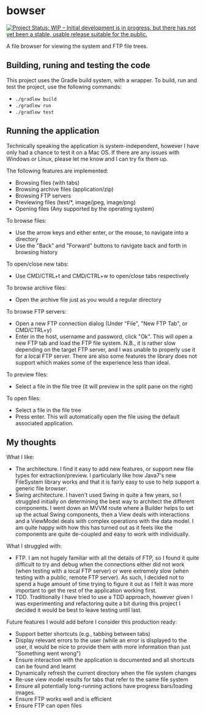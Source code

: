 # bowser

[![Project Status: WIP – Initial development is in progress, but there has not yet been a stable, usable release suitable for the public.](http://www.repostatus.org/badges/latest/wip.svg)](http://www.repostatus.org/#wip)

A file browser for viewing the system and FTP file trees.

## Building, runing and testing the code

This project uses the Gradle build system, with a wrapper.
To build, run and test the project, use the following commands:
* `./gradlew build`
* `./gradlew run`
* `./gradlew test`

## Running the application

Technically speaking the application is system-independent, however I have only had a chance to test
    it on a Mac OS.
If there are any issues with Windows or Linux, please let me know and I can try fix them up.

The following features are implemented:
* Browsing files (with tabs)
* Browsing archive files (application/zip)
* Browsing FTP servers
* Previewing files (text/\*, image/jpeg, image/png)
* Opening files (Any supported by the operating system)

To browse files:
* Use the arrow keys and either enter, or the mouse, to navigate into a directory
* Use the "Back" and "Forward" buttons to navigate back and forth in browsing history

To open/close new tabs:
* Use CMD/CTRL+t and CMD/CTRL+w to open/close tabs respectively

To browse archive files:
* Open the archive file just as you would a regular directory

To browse FTP servers:
* Open a new FTP connection dialog (Under "File", "New FTP Tab", or CMD/CTRL+y)
* Enter in the host, username and password, click "Ok". This will open a new FTP tab and load the
  FTP file system. N.B., it is rather slow depending on the target FTP server, and I was unable to
  properly use it for a local FTP server. There are also some features the library does not support
  which makes some of the experience less than ideal.

To preview files:
* Select a file in the file tree (it will preview in the split pane on the right)

To open files:
* Select a file in the file tree
* Press enter. This will automatically open the file using the default associated application.

## My thoughts

What I like:
* The architecture. I find it easy to add new features, or support new file types for
  extraction/preview. I particularly like how Java7's new FileSystem library works and
  that it is fairly easy to use to help support a generic file browser.
* Swing architecture. I haven't used Swing in quite a few years, so I struggled initially on
  determining the best way to architect the different components. I went down an MVVM route where a
  Builder helps to set up the actual Swing components, then a View deals with interactions and a
  ViewModel deals with complex operations with the data model. I am quite happy with how this has
  turned out as it feels like the components are quite de-coupled and easy to work with
  individually.

What I struggled with:
* FTP. I am not hugely familiar with all the details of FTP, so I found it quite difficult to try
  and debug when the connections either did not work (when testing with a local FTP server) or were
  extremely slow (when testing with a public, remote FTP server). As such, I decided not to spend a
  huge amount of time trying to figure it out as I felt it was more important to get the rest of the
  application working first.
* TDD. Traditionally I have tried to use a TDD approach, however given I was experimenting and
  refactoring quite a bit during this project I decided it would be best to leave testing until
  last.

Future features I would add before I consider this production ready:
* Support better shortcuts (e.g., tabbing between tabs)
* Display relevant errors to the user (while an error is displayed to the user, it would be nice to
  provide them with more information than just "Something went wrong")
* Ensure interaction with the application is documented and all shortcuts can be found and learnt
* Dynamically refresh the current directory when the file system changes
* Re-use view model results for tabs that refer to the same file system
* Ensure all potentially long-running actions have progress bars/loading images.
* Ensure FTP works well and is efficient
* Ensure FTP can open files
